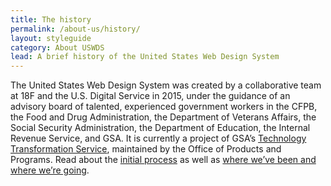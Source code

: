 ```yaml
---
title: The history
permalink: /about-us/history/
layout: styleguide
category: About USWDS
lead: A brief history of the United States Web Design System
---
```


The United States Web Design System was created by a collaborative team at 18F and the U.S. Digital Service in 2015, under the guidance of an advisory board of talented, experienced government workers in the CFPB, the Food and Drug Administration, the Department of Veterans Affairs, the Social Security Administration, the Department of Education, the Internal Revenue Service, and GSA. It is currently a project of GSA’s [Technology Transformation Service](https://www.gsa.gov/about-us/organization/federal-acquisition-service/technology-transformation-services), maintained by the Office of Products and Programs. Read about the [initial process](https://18f.gsa.gov/2015/09/28/web-design-standards/) as well as [where we’ve been and where we’re going](https://designsystem.digital.gov/whats-new/updates/2017/12/20/2017-where-weve-been-where-were-going/).
